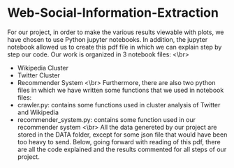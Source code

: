 # Web-Social-Information-Extraction

For our project, in order to make the various results viewable with plots, we have chosen to use
Python jupyter notebooks. In addition, the jupyter notebook allowed us to create this pdf file in
which we can explain step by step our code. Our work is organized in 3 notebook files:
<\br>
* Wikipedia Cluster
* Twitter Cluster
* Recommender System
<\br>
Furthermore, there are also two python files in which we have written some functions that we
used in notebook files:
* crawler.py: contains some functions used in cluster analysis of Twitter and Wikipedia
* recommender_system.py: contains some function used in our recommender system
<\br>
All the data genereted by our project are stored in the DATA folder, except for some json file
that would have been too heavy to send.
Below, going forward with reading of this pdf, there are all the code explained and the results
commented for all steps of our project.
